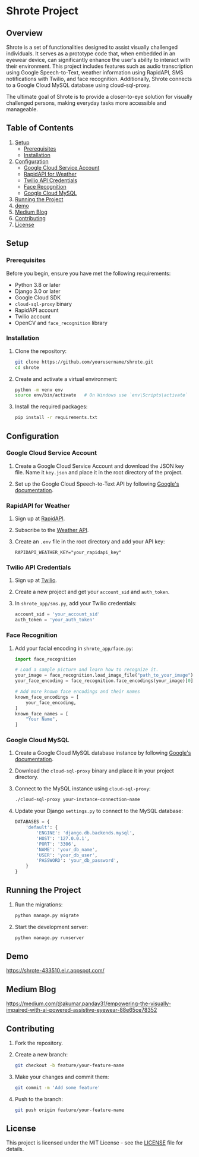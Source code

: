 # Shrote Project

## Overview

Shrote is a set of functionalities designed to assist visually challenged individuals. It serves as a prototype code that, when embedded in an eyewear device, can significantly enhance the user's ability to interact with their environment. This project includes features such as audio transcription using Google Speech-to-Text, weather information using RapidAPI, SMS notifications with Twilio, and face recognition. Additionally, Shrote connects to a Google Cloud MySQL database using cloud-sql-proxy.

The ultimate goal of Shrote is to provide a closer-to-eye solution for visually challenged persons, making everyday tasks more accessible and manageable.

## Table of Contents

1. [Setup](#setup)
   - [Prerequisites](#prerequisites)
   - [Installation](#installation)
2. [Configuration](#configuration)
   - [Google Cloud Service Account](#google-cloud-service-account)
   - [RapidAPI for Weather](#rapidapi-for-weather)
   - [Twilio API Credentials](#twilio-api-credentials)
   - [Face Recognition](#face-recognition)
   - [Google Cloud MySQL](#google-cloud-mysql)
3. [Running the Project](#running-the-project)
4. [demo](#demo)
5. [Medium Blog](#Medium-Blog)
6. [Contributing](#contributing)
7. [License](#license)

## Setup

### Prerequisites

Before you begin, ensure you have met the following requirements:

- Python 3.8 or later
- Django 3.0 or later
- Google Cloud SDK
- `cloud-sql-proxy` binary
- RapidAPI account
- Twilio account
- OpenCV and `face_recognition` library

### Installation

1. Clone the repository:
    ```bash
    git clone https://github.com/yourusername/shrote.git
    cd shrote
    ```

2. Create and activate a virtual environment:
    ```bash
    python -m venv env
    source env/bin/activate   # On Windows use `env\Scripts\activate`
    ```

3. Install the required packages:
    ```bash
    pip install -r requirements.txt
    ```

## Configuration

### Google Cloud Service Account

1. Create a Google Cloud Service Account and download the JSON key file. Name it `key.json` and place it in the root directory of the project.

2. Set up the Google Cloud Speech-to-Text API by following [Google's documentation](https://cloud.google.com/speech-to-text/docs/quickstart-client-libraries).

### RapidAPI for Weather

1. Sign up at [RapidAPI](https://rapidapi.com/).

2. Subscribe to the [Weather API](https://weatherapi-com.p.rapidapi.com).

3. Create an `.env` file in the root directory and add your API key:
    ```env
    RAPIDAPI_WEATHER_KEY="your_rapidapi_key"
    ```

### Twilio API Credentials

1. Sign up at [Twilio](https://www.twilio.com/).

2. Create a new project and get your `account_sid` and `auth_token`.

3. In `shrote_app/sms.py`, add your Twilio credentials:
    ```python
    account_sid = 'your_account_sid'
    auth_token = 'your_auth_token'
    ```

### Face Recognition

1. Add your facial encoding in `shrote_app/face.py`:
    ```python
    import face_recognition

    # Load a sample picture and learn how to recognize it.
    your_image = face_recognition.load_image_file("path_to_your_image")
    your_face_encoding = face_recognition.face_encodings(your_image)[0]

    # Add more known face encodings and their names
    known_face_encodings = [
        your_face_encoding,
    ]
    known_face_names = [
        "Your Name",
    ]
    ```

### Google Cloud MySQL

1. Create a Google Cloud MySQL database instance by following [Google's documentation](https://cloud.google.com/sql/docs/mysql/create-instance).

2. Download the `cloud-sql-proxy` binary and place it in your project directory.

3. Connect to the MySQL instance using `cloud-sql-proxy`:
    ```bash
    ./cloud-sql-proxy your-instance-connection-name
    ```

4. Update your Django `settings.py` to connect to the MySQL database:
    ```python
    DATABASES = {
        'default': {
            'ENGINE': 'django.db.backends.mysql',
            'HOST': '127.0.0.1',
            'PORT': '3306',
            'NAME': 'your_db_name',
            'USER': 'your_db_user',
            'PASSWORD': 'your_db_password',
        }
    }
    ```

## Running the Project

1. Run the migrations:
    ```bash
    python manage.py migrate
    ```

2. Start the development server:
    ```bash
    python manage.py runserver
    ```

## Demo

https://shrote-433510.el.r.appspot.com/

## Medium Blog

https://medium.com/@akumar.panday31/empowering-the-visually-impaired-with-ai-powered-assistive-eyewear-88e65ce78352

## Contributing

1. Fork the repository.

2. Create a new branch:
    ```bash
    git checkout -b feature/your-feature-name
    ```

3. Make your changes and commit them:
    ```bash
    git commit -m 'Add some feature'
    ```

4. Push to the branch:
    ```bash
    git push origin feature/your-feature-name
    ```


## License

This project is licensed under the MIT License - see the [LICENSE](LICENSE) file for details.
